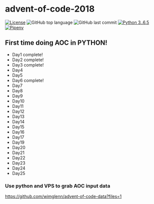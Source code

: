 # advent-of-code-2018

[![License](https://img.shields.io/github/license/scottyvg/advent-of-code-2018.svg)](https://opensource.org/licenses/MIT)
![GitHub top language](https://img.shields.io/github/languages/top/scottyvg/advent-of-code-2018.svg)
![GitHub last commit](https://img.shields.io/github/last-commit/google/skia.svg)
[![Python 3..6.5](https://img.shields.io/badge/python-3.6.5-blue.svg?logo=python)](https://www.python.org/downloads/release/python-366/)
[![Pipenv](https://img.shields.io/badge/pipenv-%E2%9C%94-brightgreen.svg)](https://pipenv.readthedocs.io/en/latest/)

## First time doing AOC in PYTHON!
* Day1 complete!
* Day2 complete!
* Day3 complete!
* Day4 
* Day5 
* Day6 complete!
* Day7 
* Day8 
* Day9 
* Day10 
* Day11 
* Day12 
* Day13 
* Day14 
* Day15 
* Day16 
* Day17 
* Day19 
* Day20 
* Day21
* Day22
* Day23 
* Day24 
* Day25 


### Use python and VPS to grab AOC input data
https://github.com/wimglenn/advent-of-code-data?files=1

